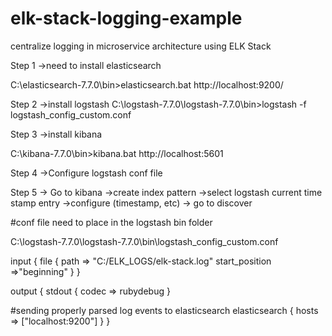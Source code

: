 # elk-stack-logging-example
centralize logging in microservice architecture using ELK Stack

Step 1 ->need to install elasticsearch

C:\elasticsearch-7.7.0\bin>elasticsearch.bat
http://localhost:9200/

Step 2 ->install logstash
C:\logstash-7.7.0\logstash-7.7.0\bin>logstash -f logstash_config_custom.conf

Step 3 ->install kibana

C:\kibana-7.7.0\bin>kibana.bat
http://localhost:5601

Step 4 ->Configure logstash conf file

Step 5 -> Go to kibana
          ->create index pattern
	  ->select logstash current time stamp entry
	  ->configure (timestamp, etc)
	  -> go to discover


#conf file need to place in the logstash bin folder

C:\logstash-7.7.0\logstash-7.7.0\bin\logstash_config_custom.conf

input {
 file {
  path => "C:/ELK_LOGS/elk-stack.log"
  start_position =>"beginning"
 }
}

output {
stdout { codec => rubydebug 
}

 #sending properly parsed log events to elasticsearch
 elasticsearch {
 hosts => ["localhost:9200"]
}
}

